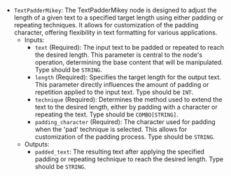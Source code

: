 - `TextPadderMikey`: The TextPadderMikey node is designed to adjust the length of a given text to a specified target length using either padding or repeating techniques. It allows for customization of the padding character, offering flexibility in text formatting for various applications.
    - Inputs:
        - `text` (Required): The input text to be padded or repeated to reach the desired length. This parameter is central to the node's operation, determining the base content that will be manipulated. Type should be `STRING`.
        - `length` (Required): Specifies the target length for the output text. This parameter directly influences the amount of padding or repetition applied to the input text. Type should be `INT`.
        - `technique` (Required): Determines the method used to extend the text to the desired length, either by padding with a character or repeating the text. Type should be `COMBO[STRING]`.
        - `padding_character` (Required): The character used for padding when the 'pad' technique is selected. This allows for customization of the padding process. Type should be `STRING`.
    - Outputs:
        - `padded_text`: The resulting text after applying the specified padding or repeating technique to reach the desired length. Type should be `STRING`.
